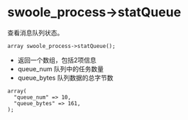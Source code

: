 # **swoole\_process-&gt;statQueue**

查看消息队列状态。

```
array swoole_process->statQueue();

```

* 返回一个数组，包括2项信息
* queue\_num 队列中的任务数量
* queue\_bytes 队列数据的总字节数

```
array(
  "queue_num" => 10,
  "queue_bytes" => 161,
);
```

